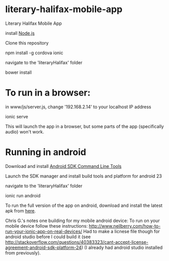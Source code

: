 # literary-halifax-mobile-app
Literary Halifax Mobile App

install [Node.js](https://nodejs.org/en/)

Clone this repository

npm install -g cordova ionic

navigate to the 'literaryHalifax' folder

bower install

# To run in a browser:

in www/js/server.js, change '192.168.2.14' to your localhost IP address

ionic serve

This will launch the app in a browser, but some parts of the app (specifically audio) won't work.

# Running in android

Download and install [Android SDK Command Line Tools](https://developer.android.com/studio/index.html#downloads) 

Launch the SDK manager and install build tools and platform for android 23

navigate to the 'literaryHalifax' folder

ionic run android

To run the full version of the app on android, download and install the latest apk from [here](https://www.dropbox.com/sh/an112jsdms3pnfd/AACK8klx-eQ-c4R47w_VM6qpa?dl=0). 

Chris G.'s notes one building for my mobile android device:
To run on your mobile device follow these instructions: http://www.neilberry.com/how-to-run-your-ionic-app-on-real-devices/
Had to make a licnese file though for android studio before I could build it (see http://stackoverflow.com/questions/40383323/cant-accept-license-agreement-android-sdk-platform-24) (I already had android studio installed from previously).
